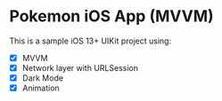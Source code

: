 # Pokemon iOS App (MVVM)

This is a sample iOS 13+ UIKit project using:

- [x] MVVM
- [x] Network layer with URLSession
- [x] Dark Mode
- [x] Animation

